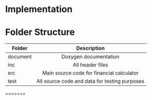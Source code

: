 
# Implementation
# Folder Structure
| Folder   |      Description     |
|----------|:-------------:|
| document | Doxygen documentation |
| inc | All header files |
| src | Main source code for financial calculator |
| test | All source code and data for testing purposes |
=======

